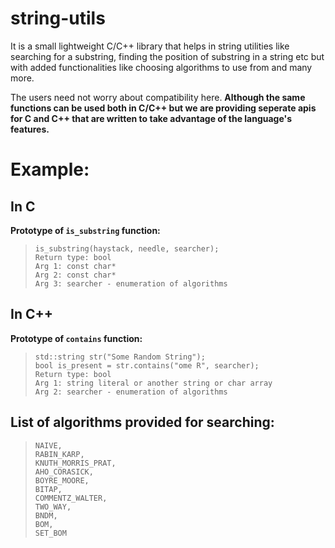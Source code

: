 # string-utils
It is a small lightweight C/C++ library that helps in string utilities like searching for a substring, finding the position of substring in a string etc but with added functionalities like choosing algorithms to use from and many more.

The users need not worry about compatibility here. **Although the same functions can be used both in C/C++ but we are providing seperate apis for C and C++ that are written to take advantage of the language's features.**


# Example:  

## In C
**Prototype of `is_substring` function:**

>     is_substring(haystack, needle, searcher);
>     Return type: bool
>     Arg 1: const char* 
>     Arg 2: const char*
>     Arg 3: searcher - enumeration of algorithms

## In C++
**Prototype of `contains` function:**

>     std::string str("Some Random String");
>     bool is_present = str.contains("ome R", searcher);
>     Return type: bool
>     Arg 1: string literal or another string or char array
>     Arg 2: searcher - enumeration of algorithms


## **List of algorithms provided for searching:**

>     NAIVE,                 
>     RABIN_KARP,                            
>     KNUTH_MORRIS_PRAT,         
>     AHO_CORASICK,               
>     BOYRE_MOORE,           
>     BITAP, 
>     COMMENTZ_WALTER,  
>     TWO_WAY,  
>     BNDM,  
>     BOM, 
>     SET_BOM

   

